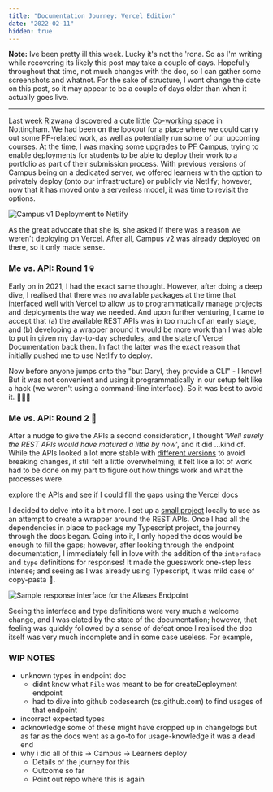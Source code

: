 ```yaml
---
title: "Documentation Journey: Vercel Edition"
date: "2022-02-11"
hidden: true
---
```


**Note:** Ive been pretty ill this week. Lucky it's not the 'rona. So as I'm writing while recovering its likely this post may take a couple of days. Hopefully throughout that time, not much changes with the doc, so I can gather some screenshots and whatnot. For the sake of structure, I wont change the date on this post, so it may appear to be a couple of days older than when it actually goes live.

<hr/>

Last week [Rizwana](https://twitter.com/rizbizkits) discovered a cute little [Co-working space](https://www.cobdenplace.co.uk/) in Nottingham. We had been on the lookout for a place where we could carry out some PF-related work, as well as potentially run some of our upcoming courses. At the time, I was making some upgrades to [PF Campus](https://projectfunction.io/how-we-teach), trying to enable deployments for students to be able to deploy their work to a portfolio as part of their submission process. With previous versions of Campus being on a dedicated server, we offered learners with the option to privately deploy (onto our infrastructure) or publicly via Netlify; however, now that it has moved onto a serverless model, it was time to revisit the options.

![Campus v1 Deployment to Netlify](/images/campus-deploy1.png)

As the great advocate that she is, she asked if there was a reason we weren't deploying on Vercel. After all, Campus v2 was already deployed on there, so it only made sense.

### Me vs. API: Round 1 💀

Early on in 2021, I had the exact same thought. However, after doing a deep dive, I realised that there was no available packages at the time that interfaced well with Vercel to allow us to programmatically manage projects and deployments the way we needed. And upon further venturing, I came to accept that (a) the available REST APIs was in too much of an early stage, and (b) developing a wrapper around it would be more work than I was able to put in given my day-to-day schedules, and the state of Vercel Documentation back then. In fact the latter was the exact reason that initially pushed me to use Netlify to deploy.

Now before anyone jumps onto the "but Daryl, they provide a CLI" - I know! But it was not convenient and using it programmatically in our setup felt like a hack (we weren't using a command-line interface). So it was best to avoid it. 🤷🏽‍♂️

### Me vs. API: Round 2 🥊

After a nudge to give the APIs a second consideration, I thought '*Well surely the REST APIs would have matured a little by now*', and it did ...kind of. While the APIs looked a lot more stable with [different versions](https://vercel.com/docs/rest-api#introduction/api-basics/versioning) to avoid breaking changes, it still felt a little overwhelming; it felt like a lot of work had to be done on my part to figure out how things work and what the processes were.

explore the APIs and see if I could fill the gaps using the Vercel docs

I decided to delve into it a bit more. I set up a [small project](https://github.com/daryl-cecile/next-deploy) locally to use as an attempt to create a wrapper around the REST APIs. Once I had all the dependencies in place to package my Typescript project, the journey through the docs began. Going into it, I only hoped the docs would be enough to fill the gaps; however, after looking through the endpoint documentation, I immediately fell in love with the addition of the `interaface` and `type` definitions for responses! It made the guesswork one-step less intense; and seeing as I was already using Typescript, it was mild case of copy-pasta 🍝.

![Sample response interface for the Aliases Endpoint](/images/vercel-docs-response-interface.png)

Seeing the interface and type definitions were very much a welcome change, and I was elated by the state of the documentation; however, that feeling was quickly followed by a sense of defeat once I realised the doc itself was very much incomplete and in some case useless. For example, 

### WIP NOTES

- unknown types in endpoint doc
    - didnt know what `File` was meant to be for createDeployment endpoint
    - had to dive into github codesearch (cs.github.com) to find usages of that endpoint
- incorrect expected types
- acknowledge some of these might have cropped up in changelogs but as far as the docs went as a go-to for usage-knowledge it was a dead end
- why i did all of this -> Campus -> Learners deploy
  - Details of the journey for this
  - Outcome so far
  - Point out repo where this is again